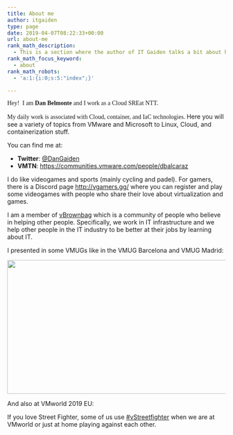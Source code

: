 ```yaml
---
title: About me
author: itgaiden
type: page
date: 2019-04-07T08:22:33+00:00
url: about-me
rank_math_description:
  - This is a section where the author of IT Gaiden talks a bit about himself.
rank_math_focus_keyword:
  - about
rank_math_robots:
  - 'a:1:{i:0;s:5:"index";}'

---
```

<span style="font-family: Nunito;">Hey!  I am <strong>Dan Belmonte</strong> and I work as a Cloud SREat NTT.</span>

<span style="font-family: Nunito;">My daily work is associated with Cloud, container, and IaC technologies. </span>Here you will see a variety of topics from VMware and Microsoft to Linux, Cloud, and containerization stuff.</span>

<span >You can find me at:</span>

  * <span ><strong>Twitter</strong>: <a href="https://twitter.com/DanGaiden">@DanGaiden</a></span>
  * <span ><strong>VMTN</strong>: <a href="https://communities.vmware.com/people/dbalcaraz">https://communities.vmware.com/people/dbalcaraz</a></span>

<span >I do like videogames and sports (mainly cycling and padel). For gamers, there is a Discord page <a href="http://vgamers.gg/">http://vgamers.gg/</a> where you can register and play some videogames with people who share their love about virtualization and games.</span>

<span >I am a member of <a href="https://vbrownbag.com/">vBrownbag</a> which is a community of people who believe in helping other people. Specifically, we work in IT infrastructure and we help other people in the IT industry to be better at their jobs by learning about IT.</span>

<span >I presented in some VMUGs like in the VMUG Barcelona and VMUG Madrid:</span>

<span ><img loading="lazy" class="alignnone wp-image-700" src="http://wp.docker.localhost:8000/wp-content/uploads/2019/03/vmug2-300x169.jpg" alt="" width="548" height="309" srcset="http://wp.docker.localhost:8000/wp-content/uploads/2019/03/vmug2-300x169.jpg 300w, http://wp.docker.localhost:8000/wp-content/uploads/2019/03/vmug2-1024x576.jpg 1024w, http://wp.docker.localhost:8000/wp-content/uploads/2019/03/vmug2-768x432.jpg 768w, http://wp.docker.localhost:8000/wp-content/uploads/2019/03/vmug2-1536x864.jpg 1536w, http://wp.docker.localhost:8000/wp-content/uploads/2019/03/vmug2-1568x882.jpg 1568w, http://wp.docker.localhost:8000/wp-content/uploads/2019/03/vmug2.jpg 1599w" sizes="(max-width: 548px) 100vw, 548px" /></span>

<span >And also at VMworld 2019 EU:</span>



<span >If you love Street Fighter, some of us use <a href="https://twitter.com/search?q=%23vstreetfighter&src=typd">#vStreetfighter</a> when we are at VMworld or just at home playing against each other.</span>

&nbsp;